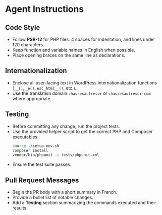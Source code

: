 # Agent Instructions

## Code Style
- Follow **PSR-12** for PHP files: 4 spaces for indentation, and lines under 120 characters.
- Keep function and variable names in English when possible.
- Place opening braces on the same line as declarations.

## Internationalization
- Enclose all user-facing text in WordPress internationalization functions (`__()`, `_e()`, `esc_html__()`, etc.).
- Use the translation domain `chassesautresor` or `chassesautresor-com` where appropriate.

## Testing
- Before committing any change, run the project tests.
- Use the provided helper script to get the correct PHP and Composer executables:
  ```bash
  source ./setup-env.sh
  composer install
  vendor/bin/phpunit -c tests/phpunit.xml
  ```
- Ensure the test suite passes.

## Pull Request Messages
- Begin the PR body with a short summary in French.
- Provide a bullet list of notable changes.
- Add a **Testing** section summarizing the commands executed and their results.


